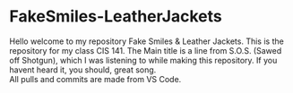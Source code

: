 # FakeSmiles-LeatherJackets
Hello welcome to my repository Fake Smiles & Leather Jackets.
This is the repository for my class CIS 141.
The Main title is a line from S.O.S. (Sawed off Shotgun), which I was listening to while making this repository. If you havent heard it, you should, great song.  
All pulls and commits are made from VS Code.